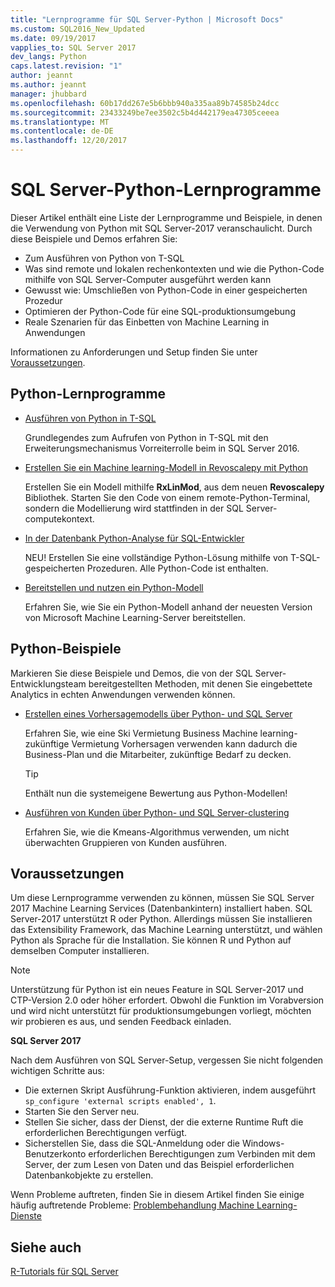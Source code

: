 ```yaml
---
title: "Lernprogramme für SQL Server-Python | Microsoft Docs"
ms.custom: SQL2016_New_Updated
ms.date: 09/19/2017
vapplies_to: SQL Server 2017
dev_langs: Python
caps.latest.revision: "1"
author: jeannt
ms.author: jeannt
manager: jhubbard
ms.openlocfilehash: 60b17dd267e5b6bbb940a335aa89b74585b24dcc
ms.sourcegitcommit: 23433249be7ee3502c5b4d442179ea47305ceeea
ms.translationtype: MT
ms.contentlocale: de-DE
ms.lasthandoff: 12/20/2017
---
```

# <a name="sql-server-python-tutorials"></a>SQL Server-Python-Lernprogramme

Dieser Artikel enthält eine Liste der Lernprogramme und Beispiele, in denen die Verwendung von Python mit SQL Server-2017 veranschaulicht. Durch diese Beispiele und Demos erfahren Sie:

+ Zum Ausführen von Python von T-SQL
+ Was sind remote und lokalen rechenkontexten und wie die Python-Code mithilfe von SQL Server-Computer ausgeführt werden kann
+ Gewusst wie: Umschließen von Python-Code in einer gespeicherten Prozedur
+ Optimieren der Python-Code für eine SQL-produktionsumgebung
+ Reale Szenarien für das Einbetten von Machine Learning in Anwendungen

Informationen zu Anforderungen und Setup finden Sie unter [Voraussetzungen](#bkmk_Prerequisites).

## <a name="bkmk_pythontutorials"></a>Python-Lernprogramme

+ [Ausführen von Python in T-SQL](run-python-using-t-sql.md)

   Grundlegendes zum Aufrufen von Python in T-SQL mit den Erweiterungsmechanismus Vorreiterrolle beim in SQL Server 2016.

+ [Erstellen Sie ein Machine learning-Modell in Revoscalepy mit Python](use-python-revoscalepy-to-create-model.md)

   Erstellen Sie ein Modell mithilfe **RxLinMod**, aus dem neuen **Revoscalepy** Bibliothek. Starten Sie den Code von einem remote-Python-Terminal, sondern die Modellierung wird stattfinden in der SQL Server-computekontext.

+ [In der Datenbank Python-Analyse für SQL-Entwickler](sqldev-in-database-python-for-sql-developers.md)

  NEU! Erstellen Sie eine vollständige Python-Lösung mithilfe von T-SQL-gespeicherten Prozeduren. Alle Python-Code ist enthalten.

+ [Bereitstellen und nutzen ein Python-Modell](..\python\publish-consume-python-code.md)

  Erfahren Sie, wie Sie ein Python-Modell anhand der neuesten Version von Microsoft Machine Learning-Server bereitstellen.

## <a name="python-samples"></a>Python-Beispiele

Markieren Sie diese Beispiele und Demos, die von der SQL Server-Entwicklungsteam bereitgestellten Methoden, mit denen Sie eingebettete Analytics in echten Anwendungen verwenden können.

+ [Erstellen eines Vorhersagemodells über Python- und SQL Server](https://microsoft.github.io/sql-ml-tutorials/python/rentalprediction/)

  Erfahren Sie, wie eine Ski Vermietung Business Machine learning-zukünftige Vermietung Vorhersagen verwenden kann dadurch die Business-Plan und die Mitarbeiter, zukünftige Bedarf zu decken.

  > [!TIP]
  > Enthält nun die systemeigene Bewertung aus Python-Modellen!

+ [Ausführen von Kunden über Python- und SQL Server-clustering](https://microsoft.github.io/sql-ml-tutorials/python/customerclustering/)

    Erfahren Sie, wie die Kmeans-Algorithmus verwenden, um nicht überwachten Gruppieren von Kunden ausführen.

## <a name="bkmk_Prerequisites"></a>Voraussetzungen

Um diese Lernprogramme verwenden zu können, müssen Sie SQL Server 2017 Machine Learning Services (Datenbankintern) installiert haben. SQL Server-2017 unterstützt R oder Python. Allerdings müssen Sie installieren das Extensibility Framework, das Machine Learning unterstützt, und wählen Python als Sprache für die Installation. Sie können R und Python auf demselben Computer installieren.

> [!NOTE]
>
> Unterstützung für Python ist ein neues Feature in SQL Server-2017 und CTP-Version 2.0 oder höher erfordert. Obwohl die Funktion im Vorabversion und wird nicht unterstützt für produktionsumgebungen vorliegt, möchten wir probieren es aus, und senden Feedback einladen.

**SQL Server 2017**

Nach dem Ausführen von SQL Server-Setup, vergessen Sie nicht folgenden wichtigen Schritte aus:

+ Die externen Skript Ausführung-Funktion aktivieren, indem ausgeführt `sp_configure 'external scripts enabled', 1`.
+ Starten Sie den Server neu.
+ Stellen Sie sicher, dass der Dienst, der die externe Runtime Ruft die erforderlichen Berechtigungen verfügt.
+ Sicherstellen Sie, dass die SQL-Anmeldung oder die Windows-Benutzerkonto erforderlichen Berechtigungen zum Verbinden mit dem Server, der zum Lesen von Daten und das Beispiel erforderlichen Datenbankobjekte zu erstellen.

Wenn Probleme auftreten, finden Sie in diesem Artikel finden Sie einige häufig auftretende Probleme: [Problembehandlung Machine Learning-Dienste](../machine-learning-troubleshooting-faq.md)

## <a name="see-also"></a>Siehe auch

[R-Tutorials für SQL Server](sql-server-r-tutorials.md)
